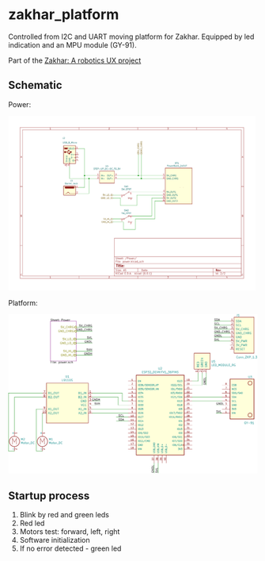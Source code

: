# zakhar_platform

Controlled from I2C and UART moving platform for Zakhar. Equipped by led indication and an MPU module (GY-91).

Part of the [Zakhar: A robotics UX project](https://github.com/an-dr/zakhar)

## Schematic

Power:

<img src="assets/schematic/platform-Power.svg" alt="platform_schematic" width="500">

Platform:

<img src="assets/schematic/platform.svg" alt="platform_schematic" width="800">

## Startup process

1. Blink by red and green leds
2. Red led
3. Motors test: forward, left, right
4. Software initialization
5. If no error detected - green led
